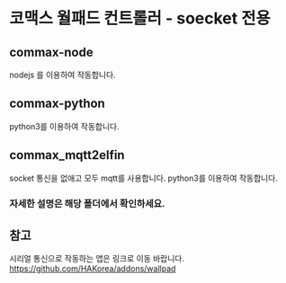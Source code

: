 코맥스 월패드 컨트롤러 - soecket 전용
===============================

commax-node
-----------
nodejs 를 이용하여 작동합니다.

commax-python
-------------
python3를 이용하여 작동합니다.

commax_mqtt2elfin
-----------------
socket 통신을 없애고 모두 mqtt를 사용합니다. python3를 이용하여 작동합니다.


### 자세한 설명은 해당 폴더에서 확인하세요.

참고
---
시리얼 통신으로 작동하는 앱은 링크로 이동 바랍니다.
https://github.com/HAKorea/addons/wallpad
